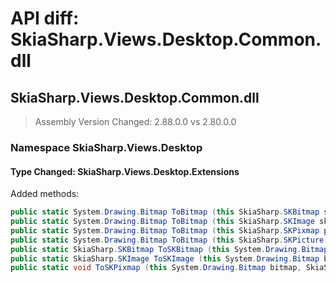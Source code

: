 # API diff: SkiaSharp.Views.Desktop.Common.dll

## SkiaSharp.Views.Desktop.Common.dll

> Assembly Version Changed: 2.88.0.0 vs 2.80.0.0

### Namespace SkiaSharp.Views.Desktop

#### Type Changed: SkiaSharp.Views.Desktop.Extensions

Added methods:

```csharp
public static System.Drawing.Bitmap ToBitmap (this SkiaSharp.SKBitmap skiaBitmap);
public static System.Drawing.Bitmap ToBitmap (this SkiaSharp.SKImage skiaImage);
public static System.Drawing.Bitmap ToBitmap (this SkiaSharp.SKPixmap pixmap);
public static System.Drawing.Bitmap ToBitmap (this SkiaSharp.SKPicture picture, SkiaSharp.SKSizeI dimensions);
public static SkiaSharp.SKBitmap ToSKBitmap (this System.Drawing.Bitmap bitmap);
public static SkiaSharp.SKImage ToSKImage (this System.Drawing.Bitmap bitmap);
public static void ToSKPixmap (this System.Drawing.Bitmap bitmap, SkiaSharp.SKPixmap pixmap);
```



